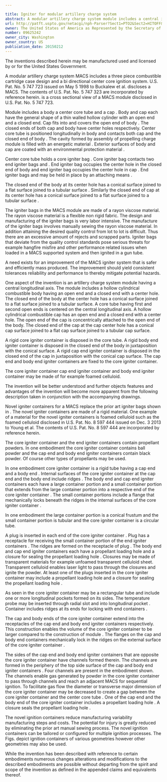 ```yaml
---

title: Igniter for modular artillery charge system
abstract: A modular artillery charge system module includes a central igniter container and cap end and body end igniter containers fixed to the central igniter container. The central igniter container is a rigid, longitudinal tube with opposing ends. The end igniter containers are fixed to the opposing ends of the central igniter container. Each end igniter container includes a large container portion and a small container portion that extends from the large container portion toward the central igniter container. The central igniter container and end igniter containers are made of a rigid material, such as foamed celluloid.
url: http://patft.uspto.gov/netacgi/nph-Parser?Sect1=PTO2&Sect2=HITOFF&p=1&u=%2Fnetahtml%2FPTO%2Fsearch-adv.htm&r=1&f=G&l=50&d=PALL&S1=09625242&OS=09625242&RS=09625242
owner: The United States of America as Represented by the Secretary of the Army
number: 09625242
owner_city: Washington
owner_country: US
publication_date: 20150212
---
```

The inventions described herein may be manufactured used and licensed by or for the United States Government.

A modular artillery charge system MACS includes a three piece combustible cartridge case design and a bi directional center core ignition system. U.S. Pat. No. 5 747 723 issued on May 5 1998 to Buckalew et al. discloses a MACS. The contents of U.S. Pat. No. 5 747 323 are incorporated by reference herein. is a cross sectional view of a MACS module disclosed in U.S. Pat. No. 5 747 723.

Module includes a body a center core tube and a cap . Body and cap each have the general shape of a thin walled hollow cylinder with an open end and a closed end. Cap fits into and covers the open end of body . The closed ends of both cap and body have center holes respectively. Center core tube is positioned longitudinally in body and contacts both cap and the closed end of body . The cavity formed by assembly of propelling charge module is filled with an energetic material . Exterior surfaces of body and cap are coated with an environmental protection material .

Center core tube holds a core igniter bag . Core igniter bag contacts two end igniter bags and . End igniter bag occupies the center hole in the closed end of body and end igniter bag occupies the center hole in cap . End igniter bags and may be held in place by an attaching means .

The closed end of the body at its center hole has a conical surface joined to a flat surface joined to a tubular surface . Similarly the closed end of cap at its center hole has a conical surface joined to a flat surface joined to a tubular surface .

The igniter bags in the MACS module are made of a rayon viscose material. The rayon viscose material is a flexible non rigid fabric. The design and manufacturing of the igniter bags is very labor intensive. The manufacture of the igniter bags involves manually sewing the rayon viscose material. In addition attaining the desired quality control from lot to lot is difficult. Thus there are an excessive amount of rejects and scrapped parts. Igniter bags that deviate from the quality control standards pose serious threats for example hangfire misfire and other performance related issues when loaded in a MACS supported system and then ignited in a gun tube.

A need exists for an improvement of the MACS igniter system that is safer and efficiently mass produced. The improvement should yield consistent tolerances reliability and performance to thereby mitigate potential hazards.

One aspect of the invention is an artillery charge system module having a central longitudinal axis. The module includes a hollow cylindrical combustible body having an open end and a closed end with a center hole. The closed end of the body at the center hole has a conical surface joined to a flat surface joined to a tubular surface. A core tube having first and second open ends is centered on the central longitudinal axis. A hollow cylindrical combustible cap has an open end and a closed end with a center hole. The open end of the cap is concentrically attached to the open end of the body. The closed end of the cap at the cap center hole has a conical cap surface joined to a flat cap surface joined to a tubular cap surface.

A rigid core igniter container is disposed in the core tube. A rigid body end igniter container is disposed in the closed end of the body in juxtaposition with the conical surface. A rigid cap end igniter container is disposed in the closed end of the cap in juxtaposition with the conical cap surface. The cap end and body end igniter containers are fixed to the core igniter container.

The core igniter container cap end igniter container and body end igniter container may be made of for example foamed celluloid.

The invention will be better understood and further objects features and advantages of the invention will become more apparent from the following description taken in conjunction with the accompanying drawings.

Novel igniter containers for a MACS replace the prior art igniter bags shown in . The novel igniter containers are made of a rigid material. One example of a material for the novel igniter containers is foamed celluloid such as the foamed celluloid disclosed in U.S. Pat. No. 8 597 444 issued on Dec. 3 2013 to Young et al. The contents of U.S. Pat. No. 8 597 444 are incorporated by reference herein.

The core igniter container and the end igniter containers contain propellant powders. In one embodiment the core igniter container contains ball powder and the cap end and body end igniter containers contain black powder. Of course other types of propellants may be used.

In one embodiment core igniter container is a rigid tube having a cap end and a body end . Internal surfaces of the core igniter container at the cap end and the body end include ridges . The body end and cap end igniter containers each have a large container portion and a small container portion that extends from the large container portion into a respective end of the core igniter container . The small container portions include a flange that mechanically locks beneath the ridges in the internal surfaces of the core igniter container .

In one embodiment the large container portion is a conical frustum and the small container portion is tubular and the core igniter container is a circular tube.

A plug is inserted in each end of the core igniter container . Plug has a receptacle for receiving the small container portion of the end igniter containers . The ridges are formed on the receptacle of plug . The body end and cap end igniter containers each have a propellant loading hole and a closure for sealing the propellant loading hole . Closures may be made of transparent materials for example unfoamed transparent celluloid sheet. Transparent celluloid enables laser light to pass through the closures and ignite the powder. At least one of the plugs inserted in the core igniter container may include a propellant loading hole and a closure for sealing the propellant loading hole .

As seen in the core igniter container may be a rectangular tube and include one or more longitudinal pockets formed on its sides. The temperature probe may be inserted through radial slot and into longitudinal pocket . Container includes ridges at its ends for locking with end containers .

The cap and body ends of the core igniter container extend into the receptacles of the cap end and body end igniter containers respectively. This construction enables the volume of the core igniter container to be larger compared to the construction of module . The flanges on the cap and body end containers mechanically lock in the ridges on the external surface of the core igniter container .

The sides of the cap end and body end igniter containers that are opposite the core igniter container have channels formed therein. The channels are formed in the periphery of the top side surface of the cap and body end igniter containers . Four channels are present in the embodiment shown. The channels enable gas generated by powder in the core igniter container to pass through channels and reach an adjacent MACS for sequential ignition. To facilitate gas flow the diameter or transverse major dimension of the core igniter container may be decreased to create a gap between the core igniter container and the center core tube . One of the cap end and the body end of the core igniter container includes a propellant loading hole . A closure seals the propellant loading hole .

The novel ignition containers reduce manufacturing variability manufacturing steps and costs. The potential for injury is greatly reduced by eliminating the prior art manual sewing process. The novel ignition containers can be tailored or configured for multiple ignition processes. The Figs. depict ignition containers of various geometries however other geometries may also be used.

While the invention has been described with reference to certain embodiments numerous changes alterations and modifications to the described embodiments are possible without departing from the spirit and scope of the invention as defined in the appended claims and equivalents thereof.

